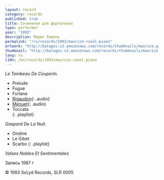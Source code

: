 ```yaml
---
layout: record
category: records
published: true
title: Сочинения для фортепиано
type: performer
year: "1993"
description: Морис Равель
permalink: "/ru/records/1993/maurice-ravel-piano"
artwork: "http://batagov.s3.amazonaws.com/records/thumbnails/maurice.gif"
thumbnail: "http://batagov.s3.amazonaws.com/records/thumbnails/maurice.gif"
lang: ru
l10n: /en/records/1993/maurice-ravel-piano
---
```


_Le Tombeau De Couperin._  	 

- Prelude	
- Fugue	
- Forlane	
- [Rigaudon](http://batagov.s3.amazonaws.com/records/sounds/menuet.mp3){: .audio}
- [Menuet](http://batagov.s3.amazonaws.com/records/sounds/rigaudon.mp3){: .audio}
- Toccata	
{: .playlist}

_Gaspard De La Nuit._   

- Ondine
- Le Gibet
- Scarbo
{: .playlist}

_Valses Nobles Et Sentimentales_  

Запись 1987 г    

© 1993 SoLyd Records, SLR 0005